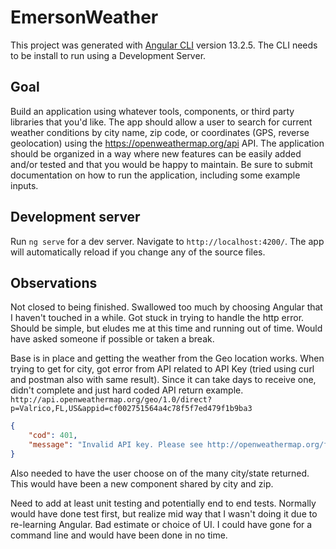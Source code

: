 # EmersonWeather

This project was generated with [Angular CLI](https://github.com/angular/angular-cli) version 13.2.5. The CLI needs to be install to run using a Development Server.

## Goal
Build an application using whatever tools, components, or third party libraries that you&#39;d like.
The app should allow a user to search for current weather conditions by city name, zip code, or
coordinates (GPS, reverse geolocation) using the https://openweathermap.org/api API. The
application should be organized in a way where new features can be easily added and/or tested
and that you would be happy to maintain. Be sure to submit documentation on how to run the
application, including some example inputs.

## Development server

Run `ng serve` for a dev server. Navigate to `http://localhost:4200/`. The app will automatically reload if you change any of the source files.

## Observations

Not closed to being finished. Swallowed too much by choosing Angular that I haven't touched in a while. Got stuck in trying to handle the http error. Should be simple, but eludes me at this time and running out of time. Would have asked someone if possible or taken a break.

Base is in place and getting the weather from the Geo location works. When trying to get for city, got error from API related to API Key (tried using curl and postman also with same result). Since it can take days to receive one, didn't complete and just hard coded API return example.
`http://api.openweathermap.org/geo/1.0/direct?p=Valrico,FL,US&appid=cf002751564a4c78f5f7ed479f1b9ba3`
```json
{
    "cod": 401,
    "message": "Invalid API key. Please see http://openweathermap.org/faq#error401 for more info."
}
```

Also needed to have the user choose on of the many city/state returned. This would have been a new component shared by city and zip.

Need to add at least unit testing and potentially end to end tests. Normally would have done test first, but realize mid way that I wasn't doing it due to re-learning Angular. Bad estimate or choice of UI. I could have gone for a command line and would have been done in no time.
